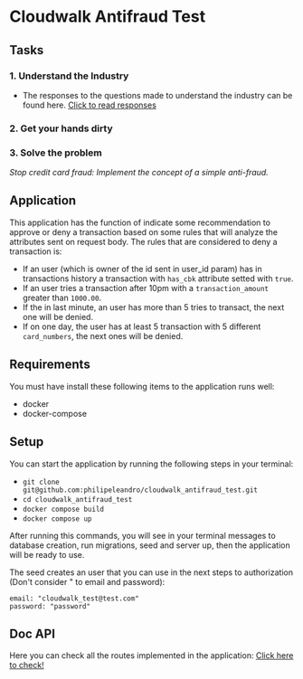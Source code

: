 # Cloudwalk Antifraud Test

## Tasks
### 1. Understand the Industry
- The responses to the questions made to understand the industry can be found here. [Click to read responses](https://github.com/philipeleandro/cloudwalk_antifraud_test/blob/main/docs/QUESTIONS.md)

### 2. Get your hands dirty

### 3. Solve the problem
*Stop credit card fraud: Implement the concept of a simple anti-fraud.*

## Application
This application has the function of indicate some recommendation to approve or deny a transaction based on some rules that will analyze the attributes sent on request body. The rules that are considered to deny a transaction is:
  - If an user (which is owner of the id sent in user_id param) has in transactions history a transaction with `has_cbk` attribute setted with `true`.
  - If an user tries a transaction after 10pm with a `transaction_amount` greater than `1000.00`.
  - If the in last minute, an user has more than 5 tries to transact, the next one will be denied.
  - If on one day, the user has at least 5 transaction with 5 different `card_numbers`, the next ones will be denied.

## Requirements
You must have install these following items to the application runs well:
- docker
- docker-compose

## Setup
You can start the application by running the following steps in your terminal:
- `git clone git@github.com:philipeleandro/cloudwalk_antifraud_test.git`
- `cd cloudwalk_antifraud_test`
- `docker compose build`
- `docker compose up`

After running this commands, you will see in your terminal messages to database creation, run migrations, seed and server up, then the application will be ready to use.

The seed creates an user that you can use in the next steps to authorization (Don't consider " to email and password):
```
email: "cloudwalk_test@test.com"
password: "password"
```

## Doc API
Here you can check all the routes implemented in the application: [Click here to check!](https://github.com/philipeleandro/cloudwalk_antifraud_test/blob/main/docs/APIDOC.md)
